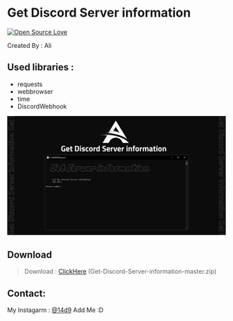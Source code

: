 # Get Discord Server information

[![Open Source Love](https://badges.frapsoft.com/os/v1/open-source.svg?v=103)](https://github.com/ellerbrock/open-source-badges/)

Created By : Ali

## Used libraries :
- requests
- webbrowser
- time
- DiscordWebhook


![program pic](https://github.com/14d9/Get-Discord-Server-information/blob/master/img/Get%20Discord%20Server%20information.png)


       

 ## Download
 > Download : [ClickHere](https://github.com/14d9/Get-Discord-Server-information/archive/refs/heads/master.zip) (Get-Discord-Server-information-master.zip)

     

## Contact:

My Instagarm : [@14d9](https://www.instagram.com/14d9) Add Me :D
